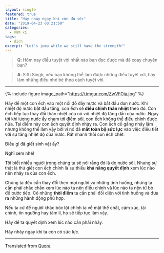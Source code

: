 ```yaml
---
layout: single
featured: true
title: "Hảy nhảy ngay khi còn đủ sức"
date: "2019-04-23 00:21:50"
categories:
  - Xàm xí
tags:
  - dịch
excerpt: "Let's jump while we still have the strength!"
---
```


> **Q**: Hôm nay điều tuyệt vời nhất nào bạn đọc được mà đã xoay chuyển bạn?

> **A**: Siffi Singh, nếu bạn không thể làm được những điều tuyệt vời, hãy làm những điều nhỏ bé theo cách tuyệt vời.

---

{% include figure image_path="https://i.imgur.com/ZwVFOia.jpg" %}

Hãy để một con ếch vào một nồi đổ đầy nước và bắt đầu đun nước. Khi nhiệt độ nước bắt đầu tăng, con ếch sẽ **điều chỉnh thân nhiệt** theo đó. Con ếch tiếp tục thay đổi thân nhiệt của nó với nhiệt độ tăng dần của nước. Ngay tới khi lượng nước ấy chạm tới điểm sôi, con ếch không thể điều chỉnh được nữa. Tại điểm này con ếch quyết định nhảy ra. Con ếch cố gắng nhảy lắm nhưng không thể làm vậy bởi vì nó đã **mất toàn bộ sức lực** vào việc điều tiết với sự tăng nhiệt độ của nước. Rất nhanh thôi con ếch chết.

Điều gì đã giết sinh vật ấy?

Nghĩ xem nhé!

Tôi biết nhiều người trong chúng ta sẽ nói rằng đó là do nước sôi. Nhưng sự thật là thứ giết con ếch chính là sự thiếu **khả năng quyết định** xem lúc nào nên nhảy ra của con ếch.

Chúng ta đều cần thay đổi theo mọi người và những tình huống, nhưng ta cần phải chắc chắn xem lúc nào ta nên điều chỉnh và lúc nào ta nên từ bỏ để bước tiếp. Có những **thời điểm** ta cần phải đối diện với tình huống và đưa ra những hành động phù hợp.

Nếu ta cứ để người khác bóc lột chính ta về mặt thể chất, cảm xúc, tài chính, tín ngưỡng hay tâm lí, họ sẽ tiếp tục làm vậy.

Hãy để ta quyết định xem lúc nào cần phải nhảy.

Hãy nhảy ngay khi ta còn có sức lực.

---

Translated from [Quora](https://www.quora.com/What-is-the-best-thing-you-read-today-that-moved-you/answer/Siffi-Singh?fbclid=IwAR3ib4BQzygNozYqBK1D8jTLnuNVHHFHDmkJOakn8GgN1jwkgopcDJ3OC6I)